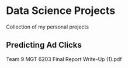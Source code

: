 # Data Science Projects
Collection of my personal projects

## Predicting Ad Clicks
Team 9 MGT 6203 Final Report Write-Up (1).pdf
